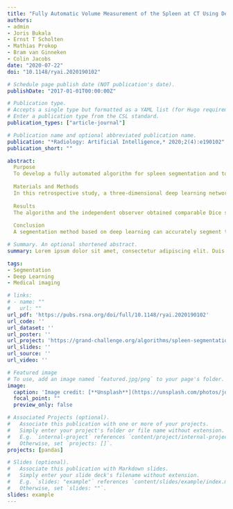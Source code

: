 ```yaml
---
title: "Fully Automatic Volume Measurement of the Spleen at CT Using Deep Learning"
authors:
- admin
- Joris Bukala
- Ernst T Scholten
- Mathias Prokop
- Bram van Ginneken
- Colin Jacobs
date: "2020-07-22"
doi: "10.1148/ryai.2020190102"

# Schedule page publish date (NOT publication's date).
publishDate: "2017-01-01T00:00:00Z"

# Publication type.
# Accepts a single type but formatted as a YAML list (for Hugo requirements).
# Enter a publication type from the CSL standard.
publication_types: ["article-journal"]

# Publication name and optional abbreviated publication name.
publication: "*Radiology: Artificial Intelligence,* 2020;2(4):e190102"
publication_short: ""

abstract:
  Purpose
  To develop a fully automated algorithm for spleen segmentation and to assess the performance of this algorithm in a large dataset.
  
  Materials and Methods
  In this retrospective study, a three-dimensional deep learning network was developed to segment the spleen on thorax-abdomen CT scans. Scans were extracted from patients undergoing oncologic treatment from 2014 to 2017. A total of 1100 scans from 1100 patients were used in this study, and 400 were selected for development of the algorithm. For testing, a dataset of 50 scans was annotated to assess the segmentation accuracy and was compared against the splenic index equation. In a qualitative observer experiment, an enriched set of 100 scan-pairs was used to evaluate whether the algorithm could aid a radiologist in assessing splenic volume change. The reference standard was set by the consensus of two other independent radiologists. A Mann-Whitney U test was conducted to test whether there was a performance difference between the algorithm and the independent observer.
  
  Results
  The algorithm and the independent observer obtained comparable Dice scores (P = .834) on the test set of 50 scans of 0.962 and 0.964, respectively. The radiologist had an agreement with the reference standard in 81% (81 of 100) of the cases after a visual classification of volume change, which increased to 92% (92 of 100) when aided by the algorithm.
  
  Conclusion
  A segmentation method based on deep learning can accurately segment the spleen on CT scans and may help radiologists to detect abnormal splenic volumes and splenic volume changes.

# Summary. An optional shortened abstract.
summary: Lorem ipsum dolor sit amet, consectetur adipiscing elit. Duis posuere tellus ac convallis placerat. Proin tincidunt magna sed ex sollicitudin condimentum.

tags:
- Segmentation
- Deep Learning
- Medical imaging

# links:
# - name: ""
#   url: ""
url_pdf: 'https://pubs.rsna.org/doi/full/10.1148/ryai.2020190102'
url_code: ''
url_dataset: ''
url_poster: ''
url_project: 'https://grand-challenge.org/algorithms/spleen-segmentation/'
url_slides: ''
url_source: ''
url_video: ''

# Featured image
# To use, add an image named `featured.jpg/png` to your page's folder. 
image:
  caption: 'Image credit: [**Unsplash**](https://unsplash.com/photos/jdD8gXaTZsc)'
  focal_point: ""
  preview_only: false

# Associated Projects (optional).
#   Associate this publication with one or more of your projects.
#   Simply enter your project's folder or file name without extension.
#   E.g. `internal-project` references `content/project/internal-project/index.md`.
#   Otherwise, set `projects: []`.
projects: [pandas]

# Slides (optional).
#   Associate this publication with Markdown slides.
#   Simply enter your slide deck's filename without extension.
#   E.g. `slides: "example"` references `content/slides/example/index.md`.
#   Otherwise, set `slides: ""`.
slides: example
---
```


